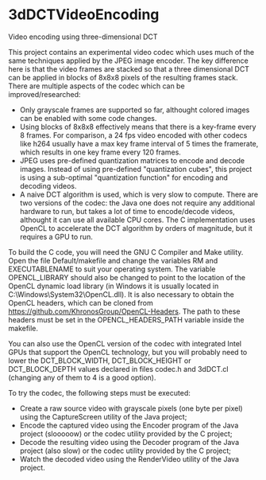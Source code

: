 # 3dDCTVideoEncoding
Video encoding using three-dimensional DCT

This project contains an experimental video codec which uses much of the same techniques applied by the JPEG image encoder.
The key difference here is that the video frames are stacked so that a three dimensional DCT can be applied in blocks of 8x8x8 pixels
of the resulting frames stack.
There are multiple aspects of the codec which can be improved/researched:

- Only grayscale frames are supported so far, althought colored images can be enabled with some code changes.
- Using blocks of 8x8x8 effectively means that there is a key-frame every 8 frames. For comparison, a 24 fps video encoded with other
codecs like h264 usually have a max key frame interval of 5 times the framerate, which results in one key frame every 120 frames.
- JPEG uses pre-defined quantization matrices to encode and decode images. Instead of using pre-defined "quantization cubes", this project
is using a sub-optimal "quantization function" for encoding and decoding videos.
- A naive DCT algorithm is used, which is very slow to compute. There are two versions of the codec: the Java one does not
require any additional hardware to run, but takes a lot of time to encode/decode videos, althought it can use all available CPU cores. The
C implementation uses OpenCL to accelerate the DCT algorithm by orders of magnitude, but it requires a GPU to run.

To build the C code, you will need the GNU C Compiler and Make utility. Open the file Default/makefile and change the variables RM and EXECUTABLENAME to suit your operating system. The variable OPENCL_LIBRARY should also be changed to point to the location of the OpenCL dynamic load library (in Windows it is usually located in C:\Windows\System32\OpenCL.dll). It is also necessary to obtain the OpenCL headers, which can be cloned from https://github.com/KhronosGroup/OpenCL-Headers. The path to these headers must be set in the OPENCL_HEADERS_PATH variable inside the makefile.

You can also use the OpenCL version of the codec with integrated Intel GPUs that support the OpenCL technology, but you will probably need to lower the DCT_BLOCK_WIDTH, DCT_BLOCK_HEIGHT or DCT_BLOCK_DEPTH values declared in files codec.h and 3dDCT.cl (changing any of them to 4 is a good option).

To try the codec, the following steps must be executed:

- Create a raw source video with grayscale pixels (one byte per pixel) using the CaptureScreen utility of the Java project;
- Encode the captured video using the Encoder program of the Java project (slooooow) or the codec utility provided by the C project;
- Decode the resulting video using the Decoder program of the Java project (also slow) or the codec utility provided by the C project;
- Watch the decoded video using the RenderVideo utility of the Java project.
